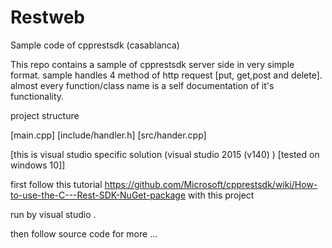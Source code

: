 # Restweb
Sample code of cpprestsdk (casablanca)


This repo contains a sample of cpprestsdk server side in very simple format.
sample handles 4 method of http request [put, get,post and delete].
almost every function/class name is a self documentation  of it's functionality.

project structure 

[main.cpp]
[include/handler.h]
[src/hander.cpp]

[this is visual studio specific solution (visual studio 2015 (v140) )  [tested on windows 10]]

first follow this tutorial 
	https://github.com/Microsoft/cpprestsdk/wiki/How-to-use-the-C---Rest-SDK-NuGet-package
with this project


run by visual studio .

then follow source code for more ...
